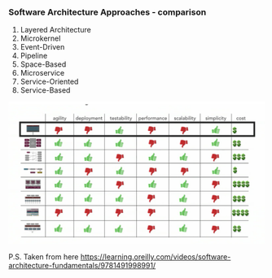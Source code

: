 ### Software Architecture Approaches - comparison

1) Layered Architecture
2) Microkernel 
3) Event-Driven
4) Pipeline
5) Space-Based
6) Microservice
7) Service-Oriented
8) Service-Based

![Software Architectures](./architectures.png)

P.S. Taken from here https://learning.oreilly.com/videos/software-architecture-fundamentals/9781491998991/
